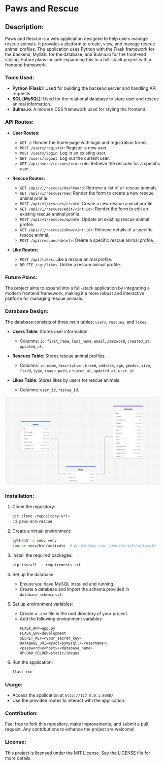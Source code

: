 # Paws and Rescue

## Description:
Paws and Rescue is a web application designed to help users manage rescue animals. It provides a platform to create, view, and manage rescue animal profiles. The application uses Python with the Flask framework for the backend, MySQL for the database, and Bulma.io for the front-end styling. Future plans include expanding this to a full-stack project with a frontend framework.

### Tools Used:
- **Python (Flask)**: Used for building the backend server and handling API requests.
- **SQL (MySQL)**: Used for the relational database to store user and rescue animal information.
- **Bulma.io**: A modern CSS framework used for styling the frontend.

### API Routes:
- **User Routes:**
  - `GET /`: Render the home page with login and registration forms.
  - `POST /users/register`: Register a new user.
  - `POST /users/login`: Log in an existing user.
  - `GET /users/logout`: Log out the current user.
  - `GET /api/users/rescues/<int:id>`: Retrieve the rescues for a specific user.

- **Rescue Routes:**
  - `GET /api/v1/rescues/dashboard`: Retrieve a list of all rescue animals.
  - `GET /api/v1/rescues/new`: Render the form to create a new rescue animal profile.
  - `POST /api/v1/rescues/create`: Create a new rescue animal profile.
  - `GET /api/v1/rescues/edit/<int:id>`: Render the form to edit an existing rescue animal profile.
  - `POST /api/v1/rescues/update`: Update an existing rescue animal profile.
  - `GET /api/v1/rescues/show/<int:id>`: Retrieve details of a specific rescue animal.
  - `POST /api/rescues/delete`: Delete a specific rescue animal profile.

- **Like Routes:**
  - `POST /api/likes`: Like a rescue animal profile.
  - `DELETE /api/likes`: Unlike a rescue animal profile.

### Future Plans:
The project aims to expand into a full-stack application by integrating a modern frontend framework, making it a more robust and interactive platform for managing rescue animals.

### Database Design:
The database consists of three main tables: `users`, `rescues`, and `likes`.

- **Users Table**: Stores user information.
  - Columns: `id`, `first_name`, `last_name`, `email`, `password`, `created_at`, `updated_at`.

- **Rescues Table**: Stores rescue animal profiles.
  - Columns: `id`, `name`, `description`, `breed`, `address`, `age`, `gender`, `size`, `fixed`, `type`, `image_path`, `created_at`, `updated_at`, `user_id`.

- **Likes Table**: Stores likes by users for rescue animals.
  - Columns: `user_id`, `rescue_id`.

![Database Design](./project/db_design_rescues.png)  <!-- Add the path to your ERD image here -->

### Installation:
1. Clone the repository:
    ```bash
    git clone <repository-url>
    cd paws-and-rescue
    ```

2. Create a virtual environment:
    ```bash
    python3 -m venv venv
    source venv/bin/activate  # On Windows use `venv\Scripts\activate`
    ```

3. Install the required packages:
    ```bash
    pip install -r requirements.txt
    ```

4. Set up the database:
    - Ensure you have MySQL installed and running.
    - Create a database and import the schema provided in `database_schema.sql`.

5. Set up environment variables:
    - Create a `.env` file in the root directory of your project.
    - Add the following environment variables:
      ```plaintext
      FLASK_APP=app.py
      FLASK_ENV=development
      SECRET_KEY=<your_secret_key>
      DATABASE_URI=mysql+pymysql://<username>:<password>@<host>/<database_name>
      UPLOAD_FOLDER=static/images
      ```

6. Run the application:
    ```bash
    flask run
    ```

### Usage:
- Access the application at `http://127.0.0.1:8080/`.
- Use the provided routes to interact with the application.

### Contribution:
Feel free to fork this repository, make improvements, and submit a pull request. Any contributions to enhance the project are welcome!

### License:
This project is licensed under the MIT License. See the LICENSE file for more details.
